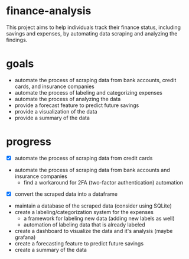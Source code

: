# finance-analysis
This project aims to help individuals track their finance status, including savings and expenses, by automating data scraping and analyzing the findings. 


# goals
- automate the process of scraping data from bank accounts, credit cards, and insurance companies
- automate the process of labeling and categorizing expenses
- automate the process of analyzing the data
- provide a forecast feature to predict future savings 
- provide a visualization of the data
- provide a summary of the data


# progress
- [x] automate the process of scraping data from credit cards
- automate the process of scraping data from bank accounts and insurance companies
    - find a workaround for 2FA (two-factor authentication) automation
- [x] convert the scraped data into a dataframe
- maintain a database of the scraped data (consider using SQLite)
- create a labeling/categorization system for the expenses
    - a framework for labeling new data (adding new labels as well)
    - automation of labeling data that is already labeled
- create a dashboard to visualize the data and it's analysis (maybe grafana)
- create a forecasting feature to predict future savings
- create a summary of the data